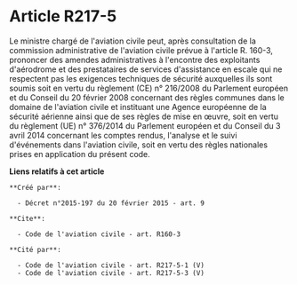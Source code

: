 # Article R217-5

Le ministre chargé de l'aviation civile peut, après consultation de la commission administrative de l'aviation civile prévue
à l'article R. 160-3, prononcer des amendes administratives à l'encontre des exploitants d'aérodrome et des prestataires de
services d'assistance en escale qui ne respectent pas les exigences techniques de sécurité auxquelles ils sont soumis soit en
vertu du règlement (CE) n° 216/2008 du Parlement européen et du Conseil du 20 février 2008 concernant des règles communes
dans le domaine de l'aviation civile et instituant une Agence européenne de la sécurité aérienne ainsi que de ses règles de
mise en œuvre, soit en vertu du règlement (UE) n° 376/2014 du Parlement européen et du Conseil du 3 avril 2014 concernant les
comptes rendus, l'analyse et le suivi d'événements dans l'aviation civile, soit en vertu des règles nationales prises en
application du présent code.

**Liens relatifs à cet article**

	**Créé par**:

	  - Décret n°2015-197 du 20 février 2015 - art. 9

	**Cite**:

	  - Code de l'aviation civile - art. R160-3

	**Cité par**:

	  - Code de l'aviation civile - art. R217-5-1 (V)
	  - Code de l'aviation civile - art. R217-5-3 (V)

